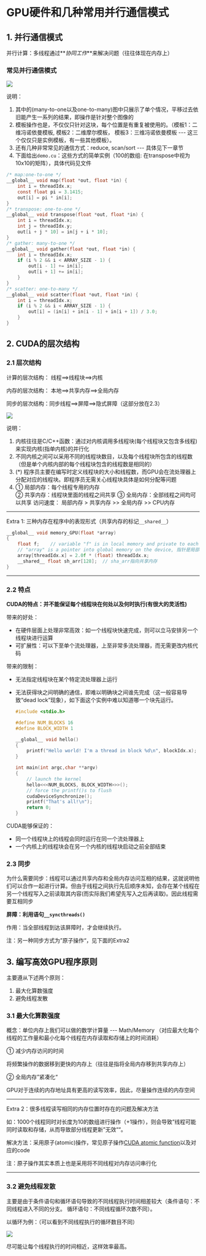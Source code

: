 # GPU硬件和几种常用并行通信模式

## 1. 并行通信模式

并行计算：多线程通过**_协同工作_**来解决问题（往往体现在内存上）

### 常见并行通信模式

![](png/cuda2_1.png)

说明：

1. 其中的(many-to-one以及one-to-many)图中只展示了单个情况，平移过去依旧能产生一系列的结果，即操作是针对整个图像的
2. 模板操作也是，不仅仅只针对这块，每个位置是有重复被使用的。（模板1：二维冯诺依曼模板,   模板2：二维摩尔模板， 模板3：三维冯诺依曼模板   --- 这三个仅仅只是实例模板，有一些其他模板）。
3. 还有几种非常常见的通信方式：reduce, scan/sort --- 具体见下一章节
4. 下面给出`demo.cu`：这些方式的简单实例（100的数组: 在transpose中视为10x10的矩阵），具体代码见文件

```c
/* map:one-to-one */
__global__ void map(float *out, float *in) {
    int i = threadIdx.x;
    const float pi = 3.1415;
    out[i] = pi * in[i];
}
/* transpose: one-to-one */
__global__ void transpose(float *out, float *in) {
    int i = threadIdx.x;
    int j = threadIdx.y;
    out[i + j * 10] = in[j + i * 10];
}
/* gather: many-to-one */
__global__ void gather(float *out, float *in) {
    int i = threadIdx.x;
    if (i % 2 && i < ARRAY_SIZE - 1) {
        out[i - 1] += in[i];
        out[i + 1] += in[i];
    }
}
/* scatter: one-to-many */
__global__ void scatter(float *out, float *in) {
    int i = threadIdx.x;
    if (i % 2 && i < ARRAY_SIZE - 1) {
        out[i] = (in[i] + in[i - 1] + in[i + 1]) / 3.0;
    }
}
```

## 2. CUDA的层次结构

### 2.1 层次结构 

计算的层次结构： 线程==>线程块==>内核

内存的层次结构： 本地==>共享内存==>全局内存

同步的层次结构：同步线程==>屏障==>隐式屏障（这部分放在2.3）

![](png/cuda2_2.png)

说明：

1. 内核往往是C/C++函数：通过对内核调用多线程块(每个线程块又包含多线程)来实现内核(指单内核)的并行化
2. 不同内核之间可以采用不同的线程块数目，以及每个线程块所包含的线程数（但是单个内核内部的每个线程块包含的线程数是相同的）
3. (*) 程序员主要在编写时定义线程块的大小和线程数，而GPU会在流处理器上分配对应的线程块。即程序员无需关心线程块具体是如何分配等问题
4.  ① 局部内存：每个线程专用的内存   
    ② 共享内存：线程块里面的线程之间共享
    ③ 全局内存：全部线程之间均可以共享
    访问速度： 局部内存 > 共享内存 >> 全局内存 >> CPU内存

---

Extra 1: 三种内存在程序中的表现形式（共享内存的标记`__shared__`）

``` c
__global__ void memory_GPU(float *array)
{
    float f;    // variable "f" is in local memory and private to each thread
    // "array" is a pointer into global memory on the device, 指针是局部变量, 但指向全局内存  
    array[threadIdx.x] = 2.0f * (float) threadIdx.x; 
    __shared__ float sh_arr[128];  // sha_arr指向共享内存
}
```

---

### 2.2 特点

**CUDA的特点：并不能保证每个线程块在何处以及何时执行(有很大的灵活性)**

带来的好处：

- 在硬件层面上处理非常高效：如一个线程块快速完成，则可以立马安排另一个线程块进行运算
- 可扩展性：可以下至单个流处理器，上至非常多流处理器，而无需更改内核代码

带来的限制：

- 无法指定线程块在某个特定流处理器上运行

- 无法获得块之间明确的通信，即难以明确块之间谁先完成（这一般容易导致“dead lock”现象），如下面这个实例中难以知道哪一个块先运行。

  ```c
  #include <stdio.h>

  #define NUM_BLOCKS 16
  #define BLOCK_WIDTH 1

  __global__ void hello()
  {
      printf("Hello world! I'm a thread in block %d\n", blockIdx.x);
  }

  int main(int argc,char **argv)
  {
      // launch the kernel
      hello<<<NUM_BLOCKS, BLOCK_WIDTH>>>();
      // force the printf()s to flush
      cudaDeviceSynchronize();
      printf("That's all!\n");
      return 0;
  }
  ```

CUDA能够保证的：

- 同一个线程块上的线程会同时运行在同一个流处理器上
- 一个内核上的线程块会在另一个内核的线程块启动之前全部结束

### 2.3 同步

为什么需要同步：线程可以通过共享内存和全局内存访问互相的结果，这就说明他们可以合作一起进行计算。但由于线程之间执行先后顺序未知，会存在某个线程在另一个线程写入之前读取其内容(而实际我们希望先写入之后再读取)。因此线程需要互相同步

**屏障：利用语句`__syncthreads()`**

作用：当全部线程到达该屏障时，才会继续执行。

注：另一种同步方式为”原子操作“，见下面的Extra2

## 3. 编写高效GPU程序原则

主要遵从下述两个原则：

1. 最大化算数强度
2. 避免线程发散

### 3.1 最大化算数强度

概念：单位内存上我们可以做的数学计算量 --- Math/Memory  （对应最大化每个线程的工作量和最小化每个线程在内存读取和存储上的时间消耗）

① 减少内存访问的时间

将频繁操作的数据移到更快的内存上（往往是指将全局内存移到共享内存上）

② 全局内存”紧凑化“

GPU对于连续的内存地址具有更高的读写效率，因此，尽量操作连续的内存空间

---

Extra 2：很多线程读写相同的内存位置时存在的问题及解决方法

如：1000个线程同时对长度为10的数组进行操作（+1操作），则会导致”线程可能同时读取和存储，从而导致部分线程更新”无效““。

解决方法：采用原子(atomic)操作，常见原子操作[CUDA atomic function](http://docs.nvidia.com/cuda/cuda-c-programming-guide/index.html#atomic-functions)以及对应的code

注：原子操作其实本质上也是采用将不同线程对内存访问串行化

---

### 3.2 避免线程发散

主要是由于条件语句和循环语句导致的不同线程执行时间相差较大（条件语句：不同线程进入不同的分支。  循环语句：不同线程循环次数不同）。

以循环为例：（可以看到不同线程执行的循环数目不同）

![](png/cuda2_3.png)

尽可能让每个线程执行的时间相近，这样效率最高。
